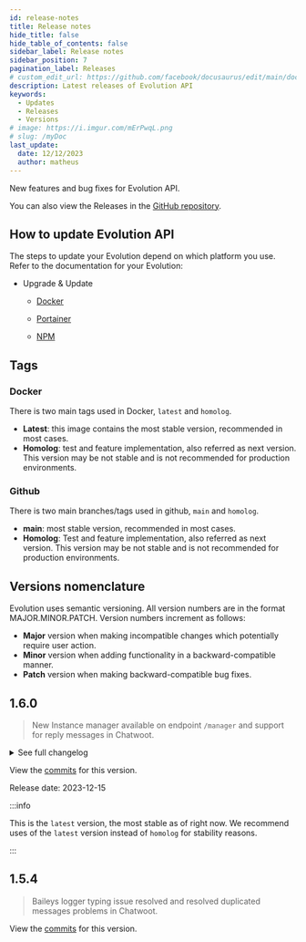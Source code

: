 ```yaml
---
id: release-notes
title: Release notes
hide_title: false
hide_table_of_contents: false
sidebar_label: Release notes
sidebar_position: 7
pagination_label: Releases
# custom_edit_url: https://github.com/facebook/docusaurus/edit/main/docs/api-doc-markdown.md
description: Latest releases of Evolution API
keywords:
  - Updates
  - Releases
  - Versions
# image: https://i.imgur.com/mErPwqL.png
# slug: /myDoc
last_update:
  date: 12/12/2023
  author: matheus
---
```


New features and bug fixes for Evolution API.

You can also view the Releases in the [GitHub repository](https://github.com/EvolutionAPI/evolution-api/releases).

## How to update Evolution API

The steps to update your Evolution depend on which platform you use. Refer to the documentation for your Evolution:

- Upgrade & Update

  - [Docker](/docs/01-Get%20Started/Update.md/#update-with-docker-cli)

  - [Portainer](/docs/01-Get%20Started/Update.md/#update-with-portainer)

  - [NPM](/docs/01-Get%20Started/Update.md/#update-with-npm)

## Tags

### Docker

There is two main tags used in Docker, `latest` and `homolog`.

- **Latest**: this image contains the most stable version, recommended in most cases.
- **Homolog**: test and feature implementation, also referred as next version. This version may be not stable and is not recommended for production environments.

### Github

There is two main branches/tags used in github, `main` and `homolog`.

- **main**: most stable version, recommended in most cases.
- **Homolog**: Test and feature implementation, also referred as next version. This version may be not stable and is not recommended for production environments.

## Versions nomenclature

Evolution uses semantic versioning. All version numbers are in the format MAJOR.MINOR.PATCH. Version numbers increment as follows:

- **Major** version when making incompatible changes which potentially require user action.
- **Minor** version when adding functionality in a backward-compatible manner.
- **Patch** version when making backward-compatible bug fixes.

## 1.6.0

> New Instance manager available on endpoint `/manager` and support for reply messages in Chatwoot.

<details>
  <summary>See full changelog</summary>
  <div>
    <details>
      <summary>Features</summary>
      <div>
        - Added AWS SQS Integration <br/>
        - Added support for new typebot API <br/>
        - Added endpoint sendPresence <br/>
        - New Instance Manager <br/>
        - Added auto_create to the chatwoot set to create the inbox automatically or not <br/>
        - Added reply, delete and message reaction in chatwoot v3.3.1 <br/>
      </div>
    </details>
    <details>
      <summary>Fixes</summary>
      <div>
        - Adjusts in proxy <br/>
        - Adjusts in start session for Typebot <br/>
        - Added mimetype field when sending media <br/>
        - Ajusts in validations to messages.upsert <br/>
        - Fixed messages not received: error handling when updating contact in chatwoot <br/>
        - Fix workaround to manage param data as an array in mongodb <br/>
        - Removed await from webhook when sending a message <br/>
        - Update typebot.service.ts - element.underline change ~ for * <br/>
        - Adjusts in proxy <br/>
        - Removed api restart on receiving an error <br/>
        - Fixes in mongodb and chatwoot <br/>
        - Adjusted return from queries in mongodb <br/>
        - Added restart instance when update profile picture <br/>
        - Correction of chatwoot functioning with admin flows <br/>
        - Fixed problem that did not generate qrcode with the chatwoot_conversation_pending option enabled <br/>
        - Fixed issue where CSAT opened a new ticket when reopen_conversation was disabled <br/>
        - Fixed issue sending contact to Chatwoot via iOS <br/>
      </div>
    </details>
    <details>
      <summary>Suported Integrations</summary>
      <div>
          - Chatwoot: v3.3.1 <br/>
          - Typebot: v2.20.0 <br/>
      </div>
    </details>
    <details>
      <summary>Changes</summary>
      <div>
          - -> Adjusting function cleaningStoreFiles to remove itens from missing… by @jaison-x in #186 <br/>
          - fix: size of group participants by @w3nder in #190 <br/>
          - Handle optional chaining for 'settings.msg_call', this change prevent… by @vitorogen in #197 <br/>
          - Handle erros in Typebot by @gabrielpastori1 in #198 <br/>
          - Deleting instances by @jaison-x in #187 <br/>
          - fix: Removed await from webhook when sending a message by @craines in #216 <br/>
          - fix messages not received: error handling when updating contact by @raimartinsb in #228 <br/>
          - fix: workaround to manage param data as an array in mongodb by @jaison-x in #224 <br/>
          - Update typebot.service.ts - element.underline change ~ for * by @suissa in #215 <br/>
          - Add session creation for typebot service by @gabrielpastori1 in #233 <br/>
          - Add sendPresence by @gabrielpastori1 in #237 <br/>
          - Fix chatwoot find by @gabrielpastori1 in #248 <br/>
          - Add Manager by @gabrielpastori1 in #250 <br/>
          - fix: only create if is paused by @gabrielpastori1 in #249 <br/>
      </div>
    </details>
  </div>
</details>

View the [commits](https://github.com/EvolutionAPI/evolution-api/compare/1.5.4...1.6.0) for this version.

Release date: 2023-12-15

:::info

This is the `latest` version, the most stable as of right now. We recommend uses of the `latest` version instead of `homolog` for stability reasons.

:::

## 1.5.4

> Baileys logger typing issue resolved and resolved duplicated messages problems in Chatwoot.

View the [commits](https://github.com/EvolutionAPI/evolution-api/compare/1.5.3...1.5.4) for this version.
